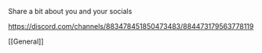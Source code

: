 Share a bit about you and your socials

https://discord.com/channels/883478451850473483/884473179563778119

[[General]]
